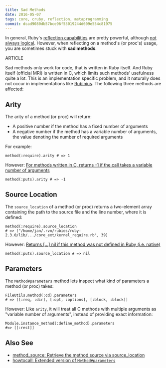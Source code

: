 ```yaml
---
title: Sad Methods
date: 2016-05-07
tags: core, cruby, reflection, metaprogramming
commit: dcad9080db57bce96f53019244d609e554c81975
---
```


In general, Ruby's [reflection capabilities](https://en.wikipedia.org/wiki/Reflection_%28computer_programming%29) are pretty powerful, although [not always logical](http://idiosyncratic-ruby.com/25-meta-methodology.html). However, when reflecting on a method's (or proc's) usage, you are sometimes stuck with **sad methods**.

ARTICLE

Sad methods only work for code, that is written in Ruby itself. And Ruby itself (official MRI) is written in C, which limits such methods' usefulness quite a lot. This is an implementation specific problem, and it naturally does not occur in implementations like [Rubinius](http://rubinius.com/). The following three methods are affected:

## Arity

The arity of a method (or proc) will return:

- A positive number if the method has a fixed number of arguments
- A negative number if the method has a variable number of arguments, the value denoting the number of required arguments

For example:

    method(:require).arity # => 1

However: [For methods written in C, returns -1 if the call takes a variable number of arguments](http://ruby-doc.org/core-2.4.0/Method.html#method-i-arity)

    method(:puts).arity # => -1

## Source Location

The `source_location` of a method (or proc) returns a two-element array containing the path to the source file and the line number, where it is defined:

    method(:require).source_location
    # => ["/home/jan/.rvm/rubies/ruby-2.3.0/lib/.../core_ext/kernel_require.rb", 39]

However: [Returns […] nil if this method was not defined in Ruby (i.e. native)](http://ruby-doc.org/core-2.4.0/Method.html#method-i-source_location)

    method(:puts).source_location # => nil

## Parameters

The `Method#parameters` method lets inspect what kind of parameters a method (or proc) takes:

    FileUtils.method(:cd).parameters
    # => [[:req, :dir], [:opt, :options], [:block, :block]]

However: Like `arity`, it will treat all C methods with multiple arguments as "variable number of arguments", instead of providing exact information:

    Module.instance_method(:define_method).parameters
    #=> [[:rest]]

## Also See

- [method_source: Retrieve the method source via source_location](https://github.com/banister/method_source)
- [howtocall: Extended version of `Method#parameters`](https://github.com/janlelis/debugging#howtocallobj--self-method_or_proc)
